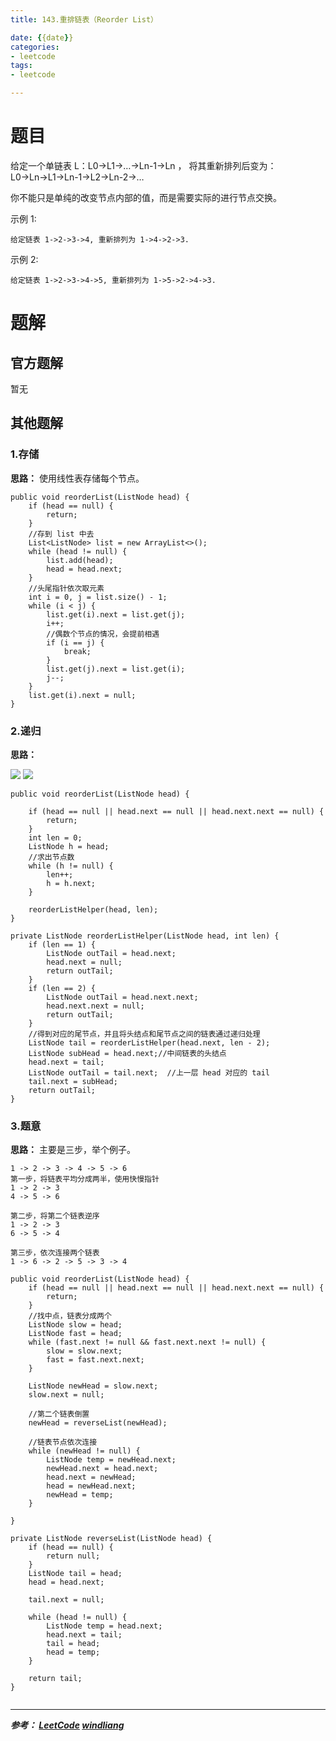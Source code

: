 ```yaml
---
title: 143.重排链表（Reorder List）

date: {{date}}
categories:
- leetcode
tags:
- leetcode

---
```

# 题目
给定一个单链表 L：L0→L1→…→Ln-1→Ln ，
将其重新排列后变为： L0→Ln→L1→Ln-1→L2→Ln-2→…

你不能只是单纯的改变节点内部的值，而是需要实际的进行节点交换。

示例 1:
```
给定链表 1->2->3->4, 重新排列为 1->4->2->3.
```
示例 2:
```
给定链表 1->2->3->4->5, 重新排列为 1->5->2->4->3.
```


# 题解

## 官方题解
暂无

## 其他题解
### 1.存储
**思路：** 使用线性表存储每个节点。

```
public void reorderList(ListNode head) {
    if (head == null) {
        return;
    }
    //存到 list 中去
    List<ListNode> list = new ArrayList<>();
    while (head != null) {
        list.add(head);
        head = head.next;
    }
    //头尾指针依次取元素
    int i = 0, j = list.size() - 1;
    while (i < j) {
        list.get(i).next = list.get(j);
        i++;
        //偶数个节点的情况，会提前相遇
        if (i == j) {
            break;
        }
        list.get(j).next = list.get(i);
        j--;
    }
    list.get(i).next = null;
}

```

### 2.递归
**思路：**

![](https://pic.leetcode-cn.com/cc05523815b2eb5baf80741809193cc5b17f29b6a6efe2c235007a036aff5625.jpg)
![](https://pic.leetcode-cn.com/0a9173afb9b7f62587f5132689ad5bceb98cd24f8f7a3d5f938ca2886d308892.jpg)

```
public void reorderList(ListNode head) {

    if (head == null || head.next == null || head.next.next == null) {
        return;
    }
    int len = 0;
    ListNode h = head;
    //求出节点数
    while (h != null) {
        len++;
        h = h.next;
    }

    reorderListHelper(head, len);
}

private ListNode reorderListHelper(ListNode head, int len) {
    if (len == 1) {
        ListNode outTail = head.next;
        head.next = null;
        return outTail;
    }
    if (len == 2) {
        ListNode outTail = head.next.next;
        head.next.next = null;
        return outTail;
    }
    //得到对应的尾节点，并且将头结点和尾节点之间的链表通过递归处理
    ListNode tail = reorderListHelper(head.next, len - 2);
    ListNode subHead = head.next;//中间链表的头结点
    head.next = tail;
    ListNode outTail = tail.next;  //上一层 head 对应的 tail
    tail.next = subHead;
    return outTail;
}

```

### 3.题意
**思路：**
主要是三步，举个例子。
```
1 -> 2 -> 3 -> 4 -> 5 -> 6
第一步，将链表平均分成两半，使用快慢指针
1 -> 2 -> 3
4 -> 5 -> 6

第二步，将第二个链表逆序
1 -> 2 -> 3
6 -> 5 -> 4

第三步，依次连接两个链表
1 -> 6 -> 2 -> 5 -> 3 -> 4

```

```
public void reorderList(ListNode head) {
    if (head == null || head.next == null || head.next.next == null) {
        return;
    }
    //找中点，链表分成两个
    ListNode slow = head;
    ListNode fast = head;
    while (fast.next != null && fast.next.next != null) {
        slow = slow.next;
        fast = fast.next.next;
    }

    ListNode newHead = slow.next;
    slow.next = null;

    //第二个链表倒置
    newHead = reverseList(newHead);

    //链表节点依次连接
    while (newHead != null) {
        ListNode temp = newHead.next;
        newHead.next = head.next;
        head.next = newHead;
        head = newHead.next;
        newHead = temp;
    }

}

private ListNode reverseList(ListNode head) {
    if (head == null) {
        return null;
    }
    ListNode tail = head;
    head = head.next;

    tail.next = null;

    while (head != null) {
        ListNode temp = head.next;
        head.next = tail;
        tail = head;
        head = temp;
    }

    return tail;
}


```


---
***参考：
[LeetCode](https://leetcode-cn.com/problems/reorder-list/submissions/)
[windliang](https://leetcode-cn.com/problems/reorder-list/solution/xiang-xi-tong-su-de-si-lu-fen-xi-duo-jie-fa-by-34/)***

